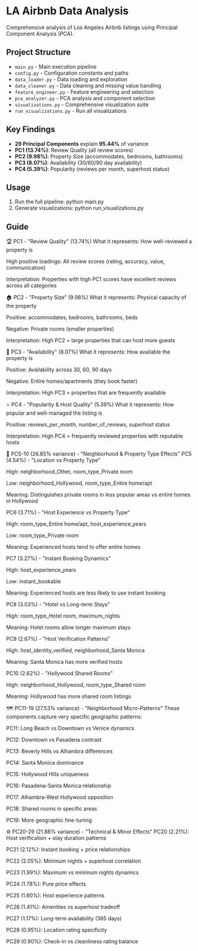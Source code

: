 # LA Airbnb Data Analysis

Comprehensive analysis of Los Angeles Airbnb listings using Principal Component Analysis (PCA).

## Project Structure

- `main.py` - Main execution pipeline
- `config.py` - Configuration constants and paths
- `data_loader.py` - Data loading and exploration
- `data_cleaner.py` - Data cleaning and missing value handling
- `feature_engineer.py` - Feature engineering and selection
- `pca_analyzer.py` - PCA analysis and component selection
- `visualizations.py` - Comprehensive visualization suite
- `run_visualizations.py` - Run all visualizations

## Key Findings

- **29 Principal Components** explain **95.44%** of variance
- **PC1 (13.74%)**: Review Quality (all review scores)
- **PC2 (9.98%)**: Property Size (accommodates, bedrooms, bathrooms)
- **PC3 (8.07%)**: Availability (30/60/90 day availability)
- **PC4 (5.39%)**: Popularity (reviews per month, superhost status)

## Usage

1. Run the full pipeline:
   python main.py
2. Generate visualizations:
   python run_visualizations.py

## Guide

🏆 PC1 - "Review Quality" (13.74%)
What it represents: How well-reviewed a property is

High positive loadings: All review scores (rating, accuracy, value, communication)

Interpretation: Properties with high PC1 scores have excellent reviews across all categories

🏠 PC2 - "Property Size" (9.98%)
What it represents: Physical capacity of the property

Positive: accommodates, bedrooms, bathrooms, beds

Negative: Private rooms (smaller properties)

Interpretation: High PC2 = large properties that can host more guests

📅 PC3 - "Availability" (8.07%)
What it represents: How available the property is

Positive: Availability across 30, 60, 90 days

Negative: Entire homes/apartments (they book faster)

Interpretation: High PC3 = properties that are frequently available

⭐ PC4 - "Popularity & Host Quality" (5.39%)
What it represents: How popular and well-managed the listing is

Positive: reviews_per_month, number_of_reviews, superhost status

Interpretation: High PC4 = frequently reviewed properties with reputable hosts

🎯 PC5-10 (26.85% variance) - "Neighborhood & Property Type Effects"
PC5 (4.54%) - "Location vs Property Type"

High: neighborhood_Other, room_type_Private room

Low: neighborhood_Hollywood, room_type_Entire home/apt

Meaning: Distinguishes private rooms in less popular areas vs entire homes in Hollywood

PC6 (3.71%) - "Host Experience vs Property Type"

High: room_type_Entire home/apt, host_experience_years

Low: room_type_Private room

Meaning: Experienced hosts tend to offer entire homes

PC7 (3.27%) - "Instant Booking Dynamics"

High: host_experience_years

Low: instant_bookable

Meaning: Experienced hosts are less likely to use instant booking

PC8 (3.03%) - "Hotel vs Long-term Stays"

High: room_type_Hotel room, maximum_nights

Meaning: Hotel rooms allow longer maximum stays

PC9 (2.67%) - "Host Verification Patterns"

High: host_identity_verified, neighborhood_Santa Monica

Meaning: Santa Monica has more verified hosts

PC10 (2.62%) - "Hollywood Shared Rooms"

High: neighborhood_Hollywood, room_type_Shared room

Meaning: Hollywood has more shared room listings

🗺️ PC11-19 (27.53% variance) - "Neighborhood Micro-Patterns"
These components capture very specific geographic patterns:

PC11: Long Beach vs Downtown vs Venice dynamics

PC12: Downtown vs Pasadena contrast

PC13: Beverly Hills vs Alhambra differences

PC14: Santa Monica dominance

PC15: Hollywood Hills uniqueness

PC16: Pasadena-Santa Monica relationship

PC17: Alhambra-West Hollywood opposition

PC18: Shared rooms in specific areas

PC19: More geographic fine-tuning

⚙️ PC20-29 (21.88% variance) - "Technical & Minor Effects"
PC20 (2.21%): Host verification + stay duration patterns

PC21 (2.12%): Instant booking + price relationships

PC22 (2.05%): Minimum nights + superhost correlation

PC23 (1.99%): Maximum vs minimum nights dynamics

PC24 (1.78%): Pure price effects

PC25 (1.60%): Host experience patterns

PC26 (1.41%): Amenities vs superhost tradeoff

PC27 (1.17%): Long-term availability (365 days)

PC28 (0.95%): Location rating specificity

PC29 (0.90%): Check-in vs cleanliness rating balance
